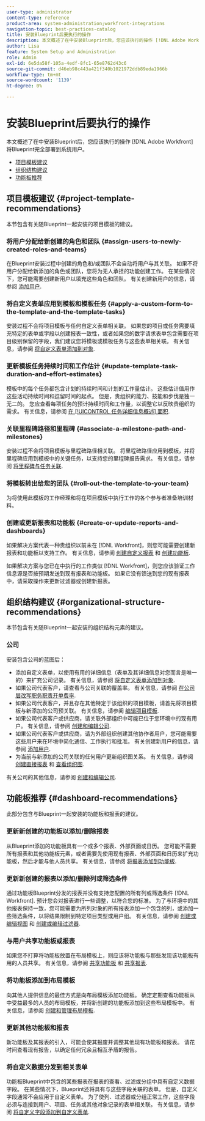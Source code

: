 ```yaml
---
user-type: administrator
content-type: reference
product-area: system-administration;workfront-integrations
navigation-topic: best-practices-catalog
title: 安装Blueprint后要执行的操作
description: 本文概述了在中安装Blueprint后，您应该执行的操作 [!DNL Adobe Workfront] 将Blueprint完全部署到系统用户。
author: Lisa
feature: System Setup and Administration
role: Admin
exl-id: 6e5da58f-105a-4edf-8fc1-65e8762d43c6
source-git-commit: d46eb98c443a421f340b1021972ddb89eda1966b
workflow-type: tm+mt
source-wordcount: '1139'
ht-degree: 0%

---
```


# 安装Blueprint后要执行的操作

本文概述了在中安装Blueprint后，您应该执行的操作 [!DNL Adobe Workfront] 将Blueprint完全部署到系统用户。

* [项目模板建议](#project-template-recommendations)
* [组织结构建议](#organizational-structure-recommendations)
* [功能板推荐](#dashboard-recommendations)

## 项目模板建议 {#project-template-recommendations}

本节包含有关随Blueprint一起安装的项目模板的建议。

### 将用户分配给新创建的角色和团队 {#assign-users-to-newly-created-roles-and-teams}

在Blueprint安装过程中创建的角色和/或团队不会自动将用户与其关联。 如果不将用户分配给新添加的角色或团队，您将为无人承担的功能创建工作。 在某些情况下，您可能需要创建新用户以填充这些角色和团队。 有关创建新用户的信息，请参阅 [添加用户](../../administration-and-setup/add-users/create-and-manage-users/add-users.md).

### 将自定义表单应用到模板和模板任务 {#apply-a-custom-form-to-the-template-and-the-template-tasks}

安装过程不会将项目模板与任何自定义表单相关联。 如果您的项目或任务需要填充特定的表单或字段以创建报表一致性，或者如果您的数字请求表单包含需要在项目级别保留的字段，我们建议您将模板或模板任务与这些表单相关联。 有关信息，请参阅 [将自定义表单添加到对象](../../workfront-basics/work-with-custom-forms/add-a-custom-form-to-an-object.md).

### 更新模板任务持续时间和工作估计 {#update-template-task-duration-and-effort-estimates}

模板中的每个任务都包含计划的持续时间和计划的工作量估计。 这些估计值用作这些活动持续时间和逗留时间的起点。 但是，贵组织的能力、技能和步伐是独一无二的。 您应查看每项任务的预计持续时间和工作量，以调整它以反映贵组织的需求。 有关信息，请参阅 [在 [!UICONTROL 任务详细信息概述] 面积](../../manage-work/tasks/manage-tasks/task-information-in-overview.md).

### 关联里程碑路径和里程碑 {#associate-a-milestone-path-and-milestones}

安装过程不会将项目模板与里程碑路径相关联。 将里程碑路径应用到模板，并将里程碑应用到模板中的关键任务，以支持您的里程碑报告需求。 有关信息，请参阅 [将里程碑与任务关联](../../manage-work/tasks/manage-tasks/associate-milestones-with-tasks.md).

### 将模板转出给您的团队 {#roll-out-the-template-to-your-team}

为将使用此模板的工作经理和将在项目模板中执行工作的各个参与者准备培训材料。

### 创建或更新报表和功能板 {#create-or-update-reports-and-dashboards}

如果解决方案代表一种贵组织以前未在 [!DNL Workfront]，则您可能需要创建新报表和功能板以支持工作。 有关信息，请参阅 [创建自定义报表](../../reports-and-dashboards/reports/creating-and-managing-reports/create-custom-report.md) 和 [创建功能板](../../reports-and-dashboards/dashboards/creating-and-managing-dashboards/create-dashboard.md).

如果解决方案与您已在中执行的工作类似 [!DNL Workfront]，则您应该验证工作信息源是否按预期发送到现有报表和功能板。 如果它没有馈送到您的现有报表中，请采取操作来更新过滤器或创建新报表。

## 组织结构建议 {#organizational-structure-recommendations}

本节包含有关随Blueprint一起安装的组织结构元素的建议。

### 公司

安装包含公司的蓝图后：

* 添加自定义表单，以使用有用的详细信息（表单及其详细信息对您而言是唯一的）来扩充公司记录。 有关信息，请参阅 [将自定义表单添加到对象](../../workfront-basics/work-with-custom-forms/add-a-custom-form-to-an-object.md).
* 如果公司代表客户，请查看与公司关联的覆盖率。 有关信息，请参阅 [在公司层改写职务职责开单费率](../../administration-and-setup/set-up-workfront/organizational-setup/override-job-role-billing-rates-company-level.md).
* 如果公司代表客户，并且存在其他特定于该组织的项目模板，请首先将项目模板与新添加的公司预关联。 有关信息，请参阅 [编辑项目模板](../../manage-work/projects/create-and-manage-templates/edit-templates.md).
* 如果公司代表客户或供应商，请关联外部组织中可能已位于您环境中的现有用户。 有关信息，请参阅 [创建和编辑公司](../../administration-and-setup/set-up-workfront/organizational-setup/create-and-edit-companies.md).
* 如果公司代表客户或供应商，请为外部组织创建其他协作者用户，您可能需要这些用户来在环境中简化通信、工作执行和批准。 有关创建新用户的信息，请参阅 [添加用户](../../administration-and-setup/add-users/create-and-manage-users/add-users.md).
* 为当前与新添加的公司关联的任何用户更新组织图关系。 有关信息，请参阅 [创建直接报表](../../administration-and-setup/add-users/create-and-manage-users/create-direct-reports.md) 和 [查看组织图](../../people-teams-and-groups/work-directly-with-others/view-the-org-chart.md).

有关公司的其他信息，请参阅 [创建和编辑公司](../../administration-and-setup/set-up-workfront/organizational-setup/create-and-edit-companies.md).

## 功能板推荐 {#dashboard-recommendations}

此部分包含与Blueprint一起安装的功能板和报表的建议。

### 更新新创建的功能板以添加/删除报表

从Blueprint添加的功能板具有一个或多个报表、外部页面或日历。 您可能不需要所有报表和其他功能板元素，或者需要先使用现有报表、外部页面和日历来扩充功能板，然后才能与他人员共享。 有关信息，请参阅 [将报表添加到功能板](/help/quicksilver/reports-and-dashboards/dashboards/creating-and-managing-dashboards/add-report-dashboard.md).

### 更新新创建的报表以添加/删除列或筛选条件

通过功能板Blueprint分发的报表并没有支持您配置的所有列或筛选条件 [!DNL Workfront]. 预计您会对报表进行一些调整，以符合您的标准。 为了与环境中的其他报表保持一致，您可能需要为所列对象的所有报表添加一个包含的列，或添加一些筛选条件，以将结果限制到特定项目类型或用户组。 有关信息，请参阅 [创建或编辑视图](/help/quicksilver/reports-and-dashboards/reports/reporting-elements/create-edit-views.md) 和 [创建或编辑过滤器](/help/quicksilver/reports-and-dashboards/reports/reporting-elements/create-filters.md).

### 与用户共享功能板或报表

如果您不打算将功能板放置在布局模板上，则应该将功能板与那些发现该功能板有用的人员共享。 有关信息，请参阅 [共享功能板](/help/quicksilver/reports-and-dashboards/dashboards/creating-and-managing-dashboards/share-dashboard.md) 和 [共享报表](/help/quicksilver/reports-and-dashboards/reports/creating-and-managing-reports/share-report.md).

### 将功能板添加到布局模板

向其他人提供信息的最佳方式是向布局模板添加功能板。 确定定期查看功能板从中受益最多的人员的布局模板，并将新创建的功能板添加到这些布局模板中。 有关信息，请参阅 [创建和管理布局模板](/help/quicksilver/administration-and-setup/customize-workfront/use-layout-templates/create-and-manage-layout-templates.md).

### 更新其他功能板和报表

新功能板及其报表的引入，可能会使其报废并调整其他现有功能板和报表。 请花时间查看现有报告，以确定任何冗余且相互矛盾的报告。

### 将自定义数据分发到相关表单

功能板Blueprint中包含的某些报表在报表的查看、过滤或分组中具有自定义数据字段。 在某些情况下，Blueprint还将具有与这些字段关联的表单。 但是，自定义字段通常不会应用于自定义表单。 为了使列、过滤器或分组正常工作，这些字段必须与连接到用户、项目、任务或其他对象记录的表单相关联。 有关信息，请参阅 [将自定义字段添加到自定义表单](/help/quicksilver/administration-and-setup/customize-workfront/create-manage-custom-forms/add-a-custom-field-to-a-custom-form.md).
